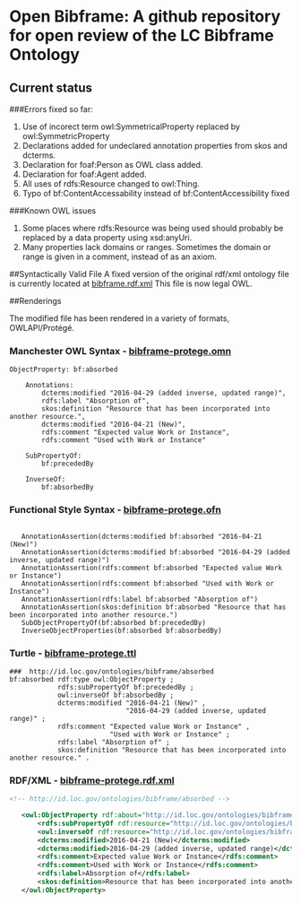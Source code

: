 Open Bibframe: A github repository for open review of the LC Bibframe Ontology
==============================================================================

Current status
--------------

###Errors fixed so far:

1. Use of incorect term owl:SymmetricalProperty replaced by owl:SymmetricProperty
2. Declarations added for undeclared annotation properties  from skos and dcterms.
3. Declaration for foaf:Person as OWL class added.
4. Declaration for foaf:Agent added.
5. All uses of rdfs:Resource changed to owl:Thing.
6. Typo of bf:ContentAccessability instead of bf:ContentAccessibility fixed

###Known OWL issues
1. Some places where rdfs:Resource was being used should probably be replaced by a data property using xsd:anyUri.
2. Many properties lack domains or ranges. Sometimes the domain or range is given in a comment, instead of as an axiom.

##Syntactically Valid File
A fixed version of the original rdf/xml  ontology file is currently located at
 [bibframe.rdf.xml](https://github.com/sesuncedu/bibframe-ontology/blob/master/ontology/src/main/resources/bibframe.rdf.xml)
This file is now legal OWL.

##Renderings

The modified file has been rendered in a variety of formats, OWLAPI/Protégé.

### Manchester OWL Syntax  - [bibframe-protege.omn](ontology/src/main/resources/bibframe-protege.omn) 

```
ObjectProperty: bf:absorbed

    Annotations: 
        dcterms:modified "2016-04-29 (added inverse, updated range)",
        rdfs:label "Absorption of",
        skos:definition "Resource that has been incorporated into another resource.",
        dcterms:modified "2016-04-21 (New)",
        rdfs:comment "Expected value Work or Instance",
        rdfs:comment "Used with Work or Instance"
    
    SubPropertyOf: 
        bf:precededBy
    
    InverseOf: 
        bf:absorbedBy
```
### Functional Style Syntax - [bibframe-protege.ofn](ontology/src/main/resources/bibframe-protege.ofn)
 
```# Object Property: bf:absorbed (Absorption of)
   
   AnnotationAssertion(dcterms:modified bf:absorbed "2016-04-21 (New)")
   AnnotationAssertion(dcterms:modified bf:absorbed "2016-04-29 (added inverse, updated range)")
   AnnotationAssertion(rdfs:comment bf:absorbed "Expected value Work or Instance")
   AnnotationAssertion(rdfs:comment bf:absorbed "Used with Work or Instance")
   AnnotationAssertion(rdfs:label bf:absorbed "Absorption of")
   AnnotationAssertion(skos:definition bf:absorbed "Resource that has been incorporated into another resource.")
   SubObjectPropertyOf(bf:absorbed bf:precededBy)
   InverseObjectProperties(bf:absorbed bf:absorbedBy)
```
### Turtle - [bibframe-protege.ttl](ontology/src/main/resources/bibframe-protege.ttl) 
 
```
###  http://id.loc.gov/ontologies/bibframe/absorbed
bf:absorbed rdf:type owl:ObjectProperty ;
            rdfs:subPropertyOf bf:precededBy ;
            owl:inverseOf bf:absorbedBy ;
            dcterms:modified "2016-04-21 (New)" ,
                             "2016-04-29 (added inverse, updated range)" ;
            rdfs:comment "Expected value Work or Instance" ,
                         "Used with Work or Instance" ;
            rdfs:label "Absorption of" ;
            skos:definition "Resource that has been incorporated into another resource." .
```
### RDF/XML - [bibframe-protege.rdf.xml](ontology/src/main/resources/bibframe-protege.rdf.xml) 

 
 ```xml
 <!-- http://id.loc.gov/ontologies/bibframe/absorbed -->

    <owl:ObjectProperty rdf:about="http://id.loc.gov/ontologies/bibframe/absorbed">
        <rdfs:subPropertyOf rdf:resource="http://id.loc.gov/ontologies/bibframe/precededBy"/>
        <owl:inverseOf rdf:resource="http://id.loc.gov/ontologies/bibframe/absorbedBy"/>
        <dcterms:modified>2016-04-21 (New)</dcterms:modified>
        <dcterms:modified>2016-04-29 (added inverse, updated range)</dcterms:modified>
        <rdfs:comment>Expected value Work or Instance</rdfs:comment>
        <rdfs:comment>Used with Work or Instance</rdfs:comment>
        <rdfs:label>Absorption of</rdfs:label>
        <skos:definition>Resource that has been incorporated into another resource.</skos:definition>
    </owl:ObjectProperty>
``` 
 

